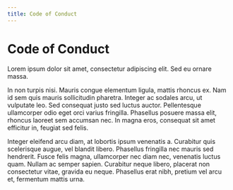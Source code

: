 ```yaml
---
title: Code of Conduct
---
```


# Code of Conduct

Lorem ipsum dolor sit amet, consectetur adipiscing elit. Sed eu ornare massa.

In non turpis nisi. Mauris congue elementum ligula, mattis rhoncus ex. Nam id sem quis mauris sollicitudin pharetra.
Integer ac sodales arcu, ut vulputate leo. Sed consequat justo sed luctus auctor. Pellentesque ullamcorper odio eget
orci varius fringilla. Phasellus posuere massa elit, rhoncus laoreet sem accumsan nec. In magna eros, consequat sit amet
efficitur in, feugiat sed felis.

Integer eleifend arcu diam, at lobortis ipsum venenatis a. Curabitur quis scelerisque augue, vel blandit libero.
Phasellus fringilla nec mauris sed hendrerit. Fusce felis magna, ullamcorper nec diam nec, venenatis luctus quam. Nullam
ac semper sapien. Curabitur neque libero, placerat non consectetur vitae, gravida eu neque. Phasellus erat nibh, pretium
vel arcu et, fermentum mattis urna.
